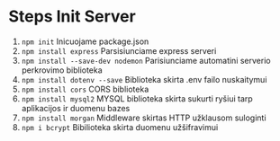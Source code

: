 # Steps Init Server
1. `npm init` Inicuojame package.json
2. `npm install express` Parsisiunciame express serveri
3. `npm install --save-dev nodemon` Parisiunciame automatini serverio perkrovimo biblioteka
4. `npm install dotenv --save` Biblioteka skirta .env failo nuskaitymui
5. `npm install cors` CORS biblioteka
6. `npm install mysql2` MYSQL biblioteka skirta sukurti ryšiui tarp aplikacijos ir duomenu bazes
7. `npm install morgan` Middleware skirtas HTTP užklausom suloginti
8. `npm i bcrypt` Bibilioteka skirta duomenu užšifravimui
